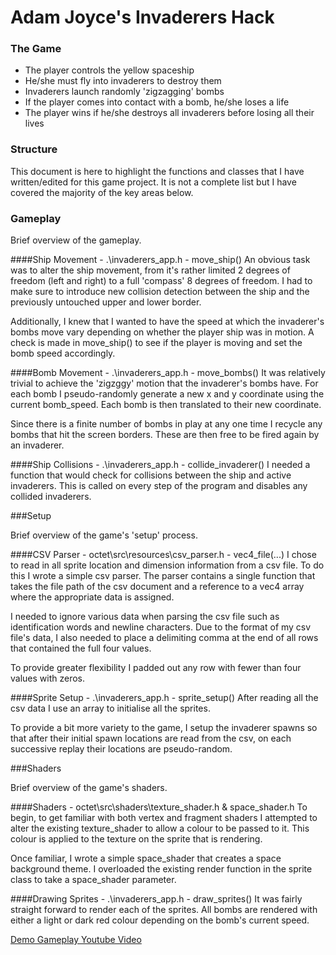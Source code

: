 # Adam Joyce's Invaderers Hack
### The Game
* The player controls the yellow spaceship
* He/she must fly into invaderers to destroy them
* Invaderers launch randomly 'zigzagging' bombs
* If the player comes into contact with a bomb, he/she loses a life
* The player wins if he/she destroys all invaderers before losing all their lives

### Structure
This document is here to highlight the functions and classes that I have written/edited for this
game project.  It is not a complete list but I have covered the majority of the key areas below.

### Gameplay

Brief overview of the gameplay.

####Ship Movement - .\invaderers_app.h - move_ship()
An obvious task was to alter the ship movement, from it's rather limited 2 degrees of freedom
(left and right) to a full 'compass' 8 degrees of freedom.  I had to make sure to introduce new
collision detection between the ship and the previously untouched upper and lower border.

Additionally, I knew that I wanted to have the speed at which the invaderer's bombs move vary
depending on whether the player ship was in motion.  A check is made in move_ship() to see if
the player is moving and set the bomb speed accordingly.

####Bomb Movement - .\invaderers_app.h - move_bombs()
It was relatively trivial to achieve the 'zigzggy' motion that the invaderer's bombs have.  For
each bomb I pseudo-randomly generate a new x and y coordinate using the current bomb_speed.  Each
bomb is then translated to their new coordinate.

Since there is a finite number of bombs in play at any one time I recycle any bombs that hit the 
screen borders.  These are then free to be fired again by an invaderer.

####Ship Collisions - .\invaderers_app.h - collide_invaderer()
I needed a function that would check for collisions between the ship and active invaderers.  This is
called on every step of the program and disables any collided invaderers.


###Setup

Brief overview of the game's 'setup' process.

####CSV Parser - octet\src\resources\csv_parser.h - vec4_file(...)
I chose to read in all sprite location and dimension information from a csv file.  To do this I wrote a
simple csv parser.  The parser contains a single function that takes the file path of the csv document
and a reference to a vec4 array where the appropriate data is assigned.

I needed to ignore various data when parsing the csv file such as identification words and newline 
characters.  Due to the format of my csv file's data, I also needed to place a delimiting
comma at the end of all rows that contained the full four values.

To provide greater flexibility I padded out any row with fewer than four values with zeros.


####Sprite Setup - .\invaderers_app.h - sprite_setup()
After reading all the csv data I use an array to initialise all the sprites.

To provide a bit more variety to the game, I setup the invaderer spawns so that after their initial spawn
locations are read from the csv, on each successive replay their locations are pseudo-random.


###Shaders

Brief overview of the game's shaders.

####Shaders - octet\src\shaders\texture_shader.h & space_shader.h
To begin, to get familiar with both vertex and fragment shaders I attempted to alter the existing 
texture_shader to allow a colour to be passed to it.  This colour is applied to the texture
on the sprite that is rendering.

Once familiar, I wrote a simple space_shader that creates a space background theme.  I overloaded
the existing render function in the sprite class to take a space_shader parameter.

####Drawing Sprites - .\invaderers_app.h - draw_sprites()
It was fairly straight forward to render each of the sprites.  All bombs are rendered with either
a light or dark red colour depending on the bomb's current speed.


[Demo Gameplay Youtube Video](https://www.youtube.com/watch?v=CTASXvUjPmk "invaderers_demo Youtube Video")
